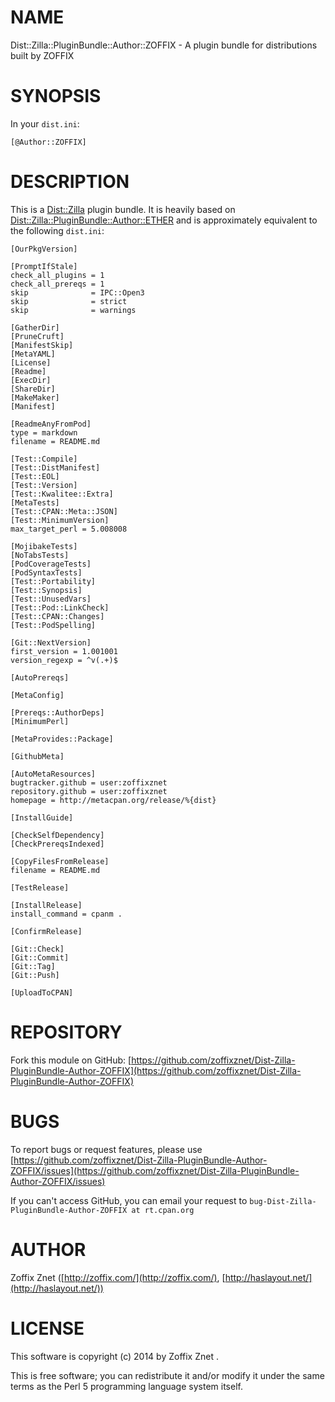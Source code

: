 # NAME

Dist::Zilla::PluginBundle::Author::ZOFFIX - A plugin bundle for distributions built by ZOFFIX

# SYNOPSIS

In your `dist.ini`:

    [@Author::ZOFFIX]

# DESCRIPTION

This is a [Dist::Zilla](https://metacpan.org/pod/Dist::Zilla) plugin bundle. It is heavily based on
[Dist::Zilla::PluginBundle::Author::ETHER](https://metacpan.org/pod/Dist::Zilla::PluginBundle::Author::ETHER)
and is approximately equivalent to the following `dist.ini`:

    [OurPkgVersion]

    [PromptIfStale]
    check_all_plugins = 1
    check_all_prereqs = 1
    skip              = IPC::Open3
    skip              = strict
    skip              = warnings

    [GatherDir]
    [PruneCruft]
    [ManifestSkip]
    [MetaYAML]
    [License]
    [Readme]
    [ExecDir]
    [ShareDir]
    [MakeMaker]
    [Manifest]

    [ReadmeAnyFromPod]
    type = markdown
    filename = README.md

    [Test::Compile]
    [Test::DistManifest]
    [Test::EOL]
    [Test::Version]
    [Test::Kwalitee::Extra]
    [MetaTests]
    [Test::CPAN::Meta::JSON]
    [Test::MinimumVersion]
    max_target_perl = 5.008008

    [MojibakeTests]
    [NoTabsTests]
    [PodCoverageTests]
    [PodSyntaxTests]
    [Test::Portability]
    [Test::Synopsis]
    [Test::UnusedVars]
    [Test::Pod::LinkCheck]
    [Test::CPAN::Changes]
    [Test::PodSpelling]

    [Git::NextVersion]
    first_version = 1.001001
    version_regexp = ^v(.+)$

    [AutoPrereqs]

    [MetaConfig]

    [Prereqs::AuthorDeps]
    [MinimumPerl]

    [MetaProvides::Package]

    [GithubMeta]

    [AutoMetaResources]
    bugtracker.github = user:zoffixznet
    repository.github = user:zoffixznet
    homepage = http://metacpan.org/release/%{dist}

    [InstallGuide]

    [CheckSelfDependency]
    [CheckPrereqsIndexed]

    [CopyFilesFromRelease]
    filename = README.md

    [TestRelease]

    [InstallRelease]
    install_command = cpanm .

    [ConfirmRelease]

    [Git::Check]
    [Git::Commit]
    [Git::Tag]
    [Git::Push]

    [UploadToCPAN]

# REPOSITORY

Fork this module on GitHub:
[https://github.com/zoffixznet/Dist-Zilla-PluginBundle-Author-ZOFFIX](https://github.com/zoffixznet/Dist-Zilla-PluginBundle-Author-ZOFFIX)

# BUGS

To report bugs or request features, please use
[https://github.com/zoffixznet/Dist-Zilla-PluginBundle-Author-ZOFFIX/issues](https://github.com/zoffixznet/Dist-Zilla-PluginBundle-Author-ZOFFIX/issues)

If you can't access GitHub, you can email your request
to `bug-Dist-Zilla-PluginBundle-Author-ZOFFIX at rt.cpan.org`

# AUTHOR

Zoffix Znet <zoffix at cpan.org>
([http://zoffix.com/](http://zoffix.com/), [http://haslayout.net/](http://haslayout.net/))

# LICENSE

This software is copyright (c) 2014 by Zoffix Znet <zoffix at cpan.org>.

This is free software; you can redistribute it and/or modify it under
the same terms as the Perl 5 programming language system itself.
